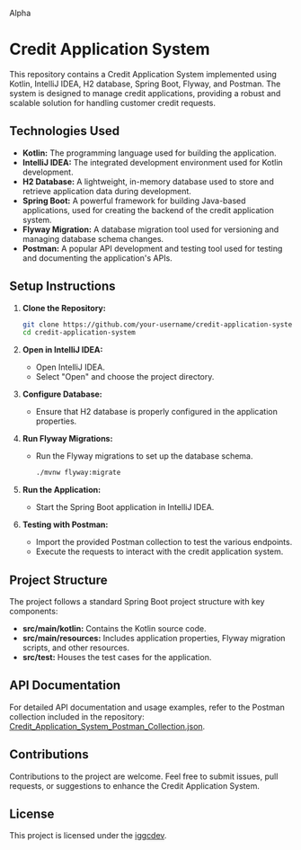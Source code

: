 Alpha

# Credit Application System

This repository contains a Credit Application System implemented using Kotlin, IntelliJ IDEA, H2 database, Spring Boot, Flyway, and Postman. The system is designed to manage credit applications, providing a robust and scalable solution for handling customer credit requests.

## Technologies Used

- **Kotlin:** The programming language used for building the application.
- **IntelliJ IDEA:** The integrated development environment used for Kotlin development.
- **H2 Database:** A lightweight, in-memory database used to store and retrieve application data during development.
- **Spring Boot:** A powerful framework for building Java-based applications, used for creating the backend of the credit application system.
- **Flyway Migration:** A database migration tool used for versioning and managing database schema changes.
- **Postman:** A popular API development and testing tool used for testing and documenting the application's APIs.

## Setup Instructions

1. **Clone the Repository:**
   ```bash
   git clone https://github.com/your-username/credit-application-system.git
   cd credit-application-system
   ```

2. **Open in IntelliJ IDEA:**
   - Open IntelliJ IDEA.
   - Select "Open" and choose the project directory.

3. **Configure Database:**
   - Ensure that H2 database is properly configured in the application properties.

4. **Run Flyway Migrations:**
   - Run the Flyway migrations to set up the database schema.
     ```bash
     ./mvnw flyway:migrate
     ```

5. **Run the Application:**
   - Start the Spring Boot application in IntelliJ IDEA.

6. **Testing with Postman:**
   - Import the provided Postman collection to test the various endpoints.
   - Execute the requests to interact with the credit application system.

## Project Structure

The project follows a standard Spring Boot project structure with key components:

- **src/main/kotlin:** Contains the Kotlin source code.
- **src/main/resources:** Includes application properties, Flyway migration scripts, and other resources.
- **src/test:** Houses the test cases for the application.

## API Documentation

For detailed API documentation and usage examples, refer to the Postman collection included in the repository: [Credit_Application_System_Postman_Collection.json](postman/Credit_Application_System_Postman_Collection.json).

## Contributions

Contributions to the project are welcome. Feel free to submit issues, pull requests, or suggestions to enhance the Credit Application System.

## License

This project is licensed under the [iggcdev](LICENSE).

